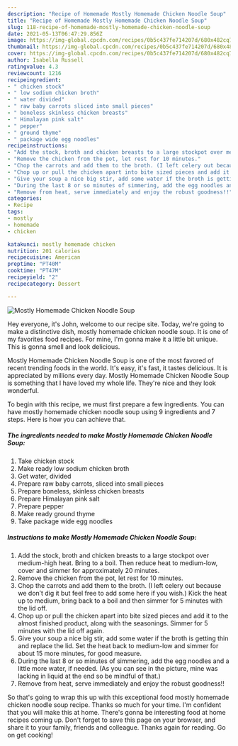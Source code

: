 ```yaml
---
description: "Recipe of Homemade Mostly Homemade Chicken Noodle Soup"
title: "Recipe of Homemade Mostly Homemade Chicken Noodle Soup"
slug: 118-recipe-of-homemade-mostly-homemade-chicken-noodle-soup
date: 2021-05-13T06:47:29.856Z
image: https://img-global.cpcdn.com/recipes/0b5c437fe714207d/680x482cq70/mostly-homemade-chicken-noodle-soup-recipe-main-photo.jpg
thumbnail: https://img-global.cpcdn.com/recipes/0b5c437fe714207d/680x482cq70/mostly-homemade-chicken-noodle-soup-recipe-main-photo.jpg
cover: https://img-global.cpcdn.com/recipes/0b5c437fe714207d/680x482cq70/mostly-homemade-chicken-noodle-soup-recipe-main-photo.jpg
author: Isabella Russell
ratingvalue: 4.3
reviewcount: 1216
recipeingredient:
- " chicken stock"
- " low sodium chicken broth"
- " water divided"
- " raw baby carrots sliced into small pieces"
- " boneless skinless chicken breasts"
- " Himalayan pink salt"
- " pepper"
- " ground thyme"
- " package wide egg noodles"
recipeinstructions:
- "Add the stock, broth and chicken breasts to a large stockpot over medium-high heat. Bring to a boil. Then reduce heat to medium-low, cover and simmer for approximately 20 minutes."
- "Remove the chicken from the pot, let rest for 10 minutes."
- "Chop the carrots and add them to the broth. (I left celery out because we don’t dig it but feel free to add some here if you wish.) Kick the heat up to medium, bring back to a boil and then simmer for 5 minutes with the lid off."
- "Chop up or pull the chicken apart into bite sized pieces and add it to the almost finished product, along with the seasonings. Simmer for 5 minutes with the lid off again."
- "Give your soup a nice big stir, add some water if the broth is getting thin and replace the lid. Set the heat back to medium-low and simmer for about 15 more minutes, for good measure."
- "During the last 8 or so minutes of simmering, add the egg noodles and a little more water, if needed. (As you can see in the picture, mine was lacking in liquid at the end so be mindful of that.)"
- "Remove from heat, serve immediately and enjoy the robust goodness!!"
categories:
- Recipe
tags:
- mostly
- homemade
- chicken

katakunci: mostly homemade chicken 
nutrition: 201 calories
recipecuisine: American
preptime: "PT40M"
cooktime: "PT47M"
recipeyield: "2"
recipecategory: Dessert

---
```



![Mostly Homemade Chicken Noodle Soup](https://img-global.cpcdn.com/recipes/0b5c437fe714207d/680x482cq70/mostly-homemade-chicken-noodle-soup-recipe-main-photo.jpg)

Hey everyone, it's John, welcome to our recipe site. Today, we're going to make a distinctive dish, mostly homemade chicken noodle soup. It is one of my favorites food recipes. For mine, I'm gonna make it a little bit unique. This is gonna smell and look delicious.

Mostly Homemade Chicken Noodle Soup is one of the most favored of recent trending foods in the world. It's easy, it's fast, it tastes delicious. It is appreciated by millions every day. Mostly Homemade Chicken Noodle Soup is something that I have loved my whole life. They're nice and they look wonderful.




To begin with this recipe, we must first prepare a few ingredients. You can have mostly homemade chicken noodle soup using 9 ingredients and 7 steps. Here is how you can achieve that.

<!--inarticleads1-->

##### The ingredients needed to make Mostly Homemade Chicken Noodle Soup:

1. Take  chicken stock
1. Make ready  low sodium chicken broth
1. Get  water, divided
1. Prepare  raw baby carrots, sliced into small pieces
1. Prepare  boneless, skinless chicken breasts
1. Prepare  Himalayan pink salt
1. Prepare  pepper
1. Make ready  ground thyme
1. Take  package wide egg noodles




<!--inarticleads2-->

##### Instructions to make Mostly Homemade Chicken Noodle Soup:

1. Add the stock, broth and chicken breasts to a large stockpot over medium-high heat. Bring to a boil. Then reduce heat to medium-low, cover and simmer for approximately 20 minutes.
1. Remove the chicken from the pot, let rest for 10 minutes.
1. Chop the carrots and add them to the broth. (I left celery out because we don’t dig it but feel free to add some here if you wish.) Kick the heat up to medium, bring back to a boil and then simmer for 5 minutes with the lid off.
1. Chop up or pull the chicken apart into bite sized pieces and add it to the almost finished product, along with the seasonings. Simmer for 5 minutes with the lid off again.
1. Give your soup a nice big stir, add some water if the broth is getting thin and replace the lid. Set the heat back to medium-low and simmer for about 15 more minutes, for good measure.
1. During the last 8 or so minutes of simmering, add the egg noodles and a little more water, if needed. (As you can see in the picture, mine was lacking in liquid at the end so be mindful of that.)
1. Remove from heat, serve immediately and enjoy the robust goodness!!




So that's going to wrap this up with this exceptional food mostly homemade chicken noodle soup recipe. Thanks so much for your time. I'm confident that you will make this at home. There's gonna be interesting food at home recipes coming up. Don't forget to save this page on your browser, and share it to your family, friends and colleague. Thanks again for reading. Go on get cooking!

